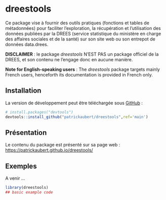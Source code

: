 
<!-- README.md is generated from README.Rmd. Please edit that file -->

# dreestools

<!-- badges: start -->

<!-- badges: end -->

Ce package vise à fournir des outils pratiques (fonctions et tables de
métadonnées) pour faciliter l’exploration, la récupération et
l’utilisation des données publiées par la DREES (service statistique
du ministère en charge des affaires sociales et de la santé) sur son
site web ou son entrepot de données data.drees.

**DISCLAIMER** : le package *dreestools* N’EST PAS un package officiel
de la DREES, et son contenu ne l’engage donc en aucune manière.

**Note for English-speaking users** : The *dreestools* package targets
mainly French users, henceforth its documentation is provided in French
only.

## Installation

La version de développement peut être téléchargée sous
[GitHub](https://github.com/patrickaubert/dreestools) :

``` r
# install.packages("devtools")
devtools::install_github("patrickaubert/dreestools",ref='main')
```

## Présentation

Le contenu du package est présenté sur sa page web :
<https://patrickaubert.github.io/dreestools/>

## Exemples

A venir …

``` r
library(dreestools)
## basic example code
```
